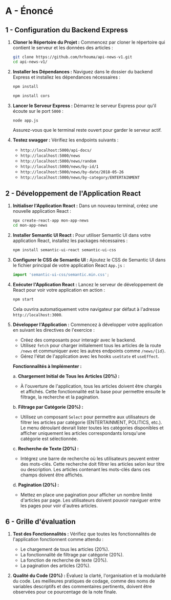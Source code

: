 # A - Énoncé

## 1 - Configuration du Backend Express

1. **Cloner le Répertoire du Projet :**
   Commencez par cloner le répertoire qui contient le serveur et les données des articles :
   ```bash
   git clone https://github.com/hrhouma/api-news-v1.git
   cd api-news-v1/
   ```

2. **Installer les Dépendances :**
   Naviguez dans le dossier du backend Express et installez les dépendances nécessaires :
   ```bash
   npm install
   ```
    ```bash
    npm install cors
    ```

3. **Lancer le Serveur Express :**
   Démarrez le serveur Express pour qu'il écoute sur le port `5000` :
   ```bash
   node app.js
   ```
   Assurez-vous que le terminal reste ouvert pour garder le serveur actif.


3. **Testez swagger :**
   Vérifiez les endpoints suivants :
   - `http://localhost:5000/api-docs/`
   - `http://localhost:5000/news`
   - `http://localhost:5000/news/random`
   - `http://localhost:5000/news/by-id/1`
   - `http://localhost:5000/news/by-date/2018-05-26`
   - `http://localhost:5000/news/by-category/ENTERTAINMENT`

## 2 - Développement de l'Application React

1. **Initialiser l'Application React :**
   Dans un nouveau terminal, créez une nouvelle application React :
   ```bash
   npx create-react-app mon-app-news
   cd mon-app-news
   ```

2. **Installer Semantic UI React :**
   Pour utiliser Semantic UI dans votre application React, installez les packages nécessaires :
   ```bash
   npm install semantic-ui-react semantic-ui-css
   ```

3. **Configurer le CSS de Semantic UI :**
   Ajoutez le CSS de Semantic UI dans le fichier principal de votre application React `App.js` :
   ```javascript
   import 'semantic-ui-css/semantic.min.css';
   ```

4. **Exécuter l'Application React :**
   Lancez le serveur de développement de React pour voir votre application en action :
   ```bash
   npm start
   ```
   Cela ouvrira automatiquement votre navigateur par défaut à l'adresse `http://localhost:3000`.


5. **Développer l'Application :**
   Commencez à développer votre application en suivant les directives de l'exercice :
   - Créez des composants pour interagir avec le backend.
   - Utilisez `fetch` pour charger initialement tous les articles de la route `/news` et communiquer avec les autres endpoints comme `/news/{id}`.
   - Gérez l'état de l'application avec les hooks `useState` et `useEffect`.

   **Fonctionnalités à Implémenter :**
   
   a. **Chargement Initial de Tous les Articles (20%) :**
      - À l'ouverture de l'application, tous les articles doivent être chargés et affichés. Cette fonctionnalité est la base pour permettre ensuite le filtrage, la recherche et la pagination.

   b. **Filtrage par Catégorie (20%) :**
      - Utilisez un composant `Select` pour permettre aux utilisateurs de filtrer les articles par catégorie (ENTERTAINMENT, POLITICS, etc.). Le menu déroulant devrait lister toutes les catégories disponibles et afficher uniquement les articles correspondants lorsqu'une catégorie est sélectionnée.

   c. **Recherche de Texte (20%) :**
      - Intégrez une barre de recherche où les utilisateurs peuvent entrer des mots-clés. Cette recherche doit filtrer les articles selon leur titre ou description. Les articles contenant les mots-clés dans ces champs doivent être affichés.

   d. **Pagination (20%) :**
      - Mettez en place une pagination pour afficher un nombre limité d'articles par page. Les utilisateurs doivent pouvoir naviguer entre les pages pour voir d'autres articles.



## 6 - Grille d'évaluation

1. **Test des Fonctionnalités :**
   Vérifiez que toutes les fonctionnalités de l'application fonctionnent comme attendu :
   - Le chargement de tous les articles (20%).
   - La fonctionnalité de filtrage par catégorie (20%).
   - La fonction de recherche de texte (20%).
   - La pagination des articles (20%).

2. **Qualité du Code (20%) :**
   Évaluez la clarté, l'organisation et la modularité du code. Les meilleures pratiques de codage, comme des noms de variables descriptifs et des commentaires pertinents, doivent être observées pour ce pourcentage de la note finale.
